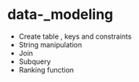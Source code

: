 # data-_modeling

- Create table , keys and constraints
- String manipulation
- Join 
- Subquery 
- Ranking function 
